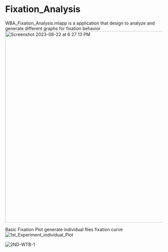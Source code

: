 # Fixation_Analysis
WBA_Fixation_Analysis.mlapp is a application that design to analyze and generate different graphs for fixation behavior <img width="611" alt="Screenshot 2023-08-22 at 6 27 13 PM" src="https://github.com/NEUGUAGE/Fixation_Analysis/assets/87538313/69d88f49-a6a1-4895-8e0a-e5011a2eac95">


Basic Fixation Plot generate individual flies fixation curve
![1st_Experiment_individual_Plot](https://github.com/NEUGUAGE/Fixation_Analysis/assets/87538313/a632852a-a2af-4039-b293-18243e2663fe)


![2ND-WTB-1](https://github.com/NEUGUAGE/Fixation_Analysis/assets/87538313/ddd07720-419f-4703-96a4-e3fc19f1dee0)
